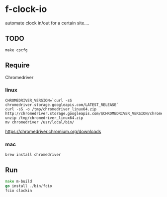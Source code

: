 # f-clock-io

automate clock in/out for a certain site....

## TODO

```:bash
make cpcfg
```

## Require
Chromedriver
### linux
```:bash
CHROMEDRIVER_VERSION=`curl -sS chromedriver.storage.googleapis.com/LATEST_RELEASE`
curl -sS -o /tmp/chromedriver_linux64.zip http://chromedriver.storage.googleapis.com/$CHROMEDRIVER_VERSION/chromedriver_linux64.zip
unzip /tmp/chromedriver_linux64.zip
mv chromedriver /usr/local/bin/
```

https://chromedriver.chromium.org/downloads


### mac
```:bash
brew install chromedriver
```

## Run
```go
make m-build
go install ./bin/fcio
fcio clockin
```
